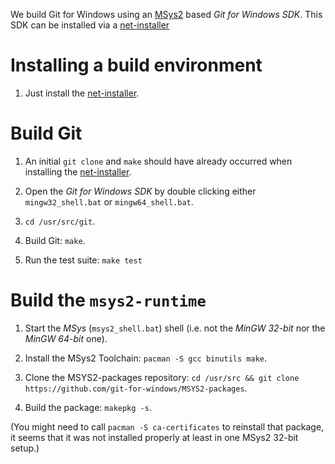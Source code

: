 We build Git for Windows using an [MSys2](https://msys2.github.io/) based *Git for Windows SDK*. This SDK can be installed via a [net-installer](https://github.com/git-for-windows/build-extra/releases)

# Installing a build environment

1. Just install the [net-installer](https://github.com/git-for-windows/build-extra/releases).

# Build Git

1. An initial `git clone` and `make` should have already occurred when installing the [net-installer](https://github.com/git-for-windows/build-extra/releases).

2. Open the *Git for Windows SDK* by double clicking either `mingw32_shell.bat` or `mingw64_shell.bat`.

2. `cd /usr/src/git`.

4. Build Git: `make`.

5. Run the test suite: `make test`

# Build the `msys2-⁠runtime`

1. Start the *MSys* (`msys2_shell.bat`) shell (i.e. not the *MinGW 32-bit* nor the *MinGW 64-bit* one).

2. Install the MSys2 Toolchain: `pacman -⁠S gcc binutils make`.

3. Clone the MSYS2-packages repository: `cd /usr/src && git clone https://github.com/git-for-windows/MSYS2-packages`.

4. Build the package: `makepkg -⁠s`.

(You might need to call `pacman -S ca-certificates` to reinstall that package, it seems that it was not installed properly at least in one MSys2 32-bit setup.)